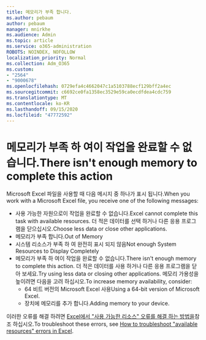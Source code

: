 ```yaml
---
title: 메모리가 부족 합니다.
ms.author: pebaum
author: pebaum
manager: mnirkhe
ms.audience: Admin
ms.topic: article
ms.service: o365-administration
ROBOTS: NOINDEX, NOFOLLOW
localization_priority: Normal
ms.collection: Adm_O365
ms.custom:
- "2564"
- "9000678"
ms.openlocfilehash: 0729efa4c4662047c1a5103788ecf129bff2a4ec
ms.sourcegitcommit: c6692ce0fa1358ec3529e59ca0ecdfdea4cdc759
ms.translationtype: MT
ms.contentlocale: ko-KR
ms.lasthandoff: 09/15/2020
ms.locfileid: "47772592"
---
```

# <a name="there-isnt-enough-memory-to-complete-this-action"></a><span data-ttu-id="cdecd-102">메모리가 부족 하 여이 작업을 완료할 수 없습니다.</span><span class="sxs-lookup"><span data-stu-id="cdecd-102">There isn't enough memory to complete this action</span></span>

<span data-ttu-id="cdecd-103">Microsoft Excel 파일을 사용할 때 다음 메시지 중 하나가 표시 됩니다.</span><span class="sxs-lookup"><span data-stu-id="cdecd-103">When you work with a Microsoft Excel file, you receive one of the following messages:</span></span>

- <span data-ttu-id="cdecd-104">사용 가능한 자원으로이 작업을 완료할 수 없습니다.</span><span class="sxs-lookup"><span data-stu-id="cdecd-104">Excel cannot complete this task with available resources.</span></span> <span data-ttu-id="cdecd-105">더 적은 데이터를 선택 하거나 다른 응용 프로그램을 닫으십시오.</span><span class="sxs-lookup"><span data-stu-id="cdecd-105">Choose less data or close other applications.</span></span>
- <span data-ttu-id="cdecd-106">메모리가 부족 합니다.</span><span class="sxs-lookup"><span data-stu-id="cdecd-106">Out of Memory</span></span>
- <span data-ttu-id="cdecd-107">시스템 리소스가 부족 하 여 완전히 표시 되지 않음</span><span class="sxs-lookup"><span data-stu-id="cdecd-107">Not enough System Resources to Display Completely</span></span>
- <span data-ttu-id="cdecd-108">메모리가 부족 하 여이 작업을 완료할 수 없습니다.</span><span class="sxs-lookup"><span data-stu-id="cdecd-108">There isn't enough memory to complete this action.</span></span> <span data-ttu-id="cdecd-109">더 적은 데이터를 사용 하거나 다른 응용 프로그램을 닫아 보세요.</span><span class="sxs-lookup"><span data-stu-id="cdecd-109">Try using less data or closing other applications.</span></span> <span data-ttu-id="cdecd-110">메모리 가용성을 높이려면 다음을 고려 하십시오.</span><span class="sxs-lookup"><span data-stu-id="cdecd-110">To increase memory availability, consider:</span></span> 
    - <span data-ttu-id="cdecd-111">64 비트 버전의 Microsoft Excel 사용</span><span class="sxs-lookup"><span data-stu-id="cdecd-111">Using a 64-bit version of Microsoft Excel.</span></span>
    - <span data-ttu-id="cdecd-112">장치에 메모리를 추가 합니다.</span><span class="sxs-lookup"><span data-stu-id="cdecd-112">Adding memory to your device.</span></span>

<span data-ttu-id="cdecd-113">이러한 오류를 해결 하려면 [Excel에서 "사용 가능한 리소스" 오류를 해결 하는 방법을](https://docs.microsoft.com/office/troubleshoot/excel/available-resources-errors)참조 하십시오.</span><span class="sxs-lookup"><span data-stu-id="cdecd-113">To troubleshoot these errors, see [How to troubleshoot "available resources" errors in Excel](https://docs.microsoft.com/office/troubleshoot/excel/available-resources-errors).</span></span>
